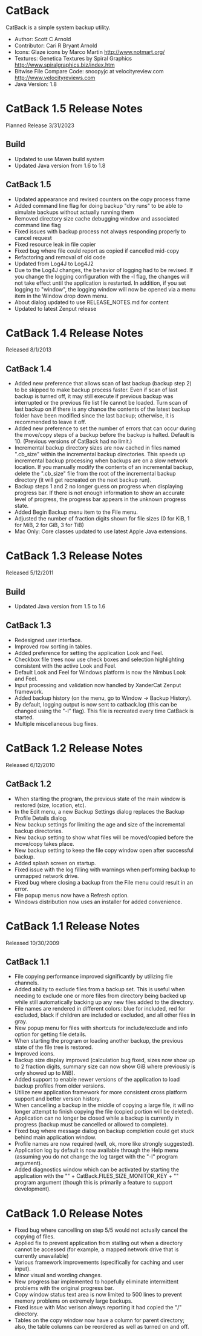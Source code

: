 # CatBack

CatBack is a simple system backup utility.

+ Author: Scott C Arnold
+ Contributor: Cari R Bryant Arnold
+ Icons: Glaze icons by Marco Martin http://www.notmart.org/
+ Textures: Genetica Textures by Spiral Graphics http://www.spiralgraphics.biz/index.htm
+ Bitwise File Compare Code: snoopyjc at velocityreview.com http://www.velocityreviews.com
+ Java Version: 1.8

# CatBack 1.5 Release Notes
Planned Release 3/31/2023
## Build
+ Updated to use Maven build system
+ Updated Java version from 1.6 to 1.8

## CatBack 1.5
+ Updated appearance and revised counters on the copy process frame
+ Added command line flag for doing backup "dry runs" to be able to simulate backups without actually running them
+ Removed directory size cache debugging window and associated command line flag
+ Fixed issues with backup process not always responding properly to cancel request
+ Fixed resource leak in file copier
+ Fixed bug where file could report as copied if cancelled mid-copy
+ Refactoring and removal of old code
+ Updated from Log4J to Log4J2
+ Due to the Log4J changes, the behavior of logging had to be revised. If you change the logging configuration with the -l flag, the changes will not take effect until the application is restarted.  In addition, if you set logging to "window", the logging window will now be opened via a menu item in the Window drop down menu.
+ About dialog updated to use RELEASE_NOTES.md for content
+ Updated to latest Zenput release

# CatBack 1.4 Release Notes
Released 8/1/2013
## CatBack 1.4
+ Added new preference that allows scan of last backup (backup step 2) to be skipped to make backup process faster.  Even if scan of last backup is turned off, it may still execute if previous backup was interrupted or the previous file list file cannot be loaded.  Turn scan of last backup on if there is any chance the contents of the latest backup folder have been modified since the last backup; otherwise, it is recommended to leave it off.
+ Added new preference to set the number of errors that can occur during the move/copy steps of a backup before the backup is halted.  Default is 10. (Previous versions of CatBack had no limit.)
+ Incremental backup directory sizes are now cached in files named \".cb_size\" within the incremental backup directories.  This speeds up incremental backup processing when backups are on a slow network location.  If you manually modify the contents of an incremental backup, delete the \".cb_size\" file from the root of the incremental backup directory (it will get recreated on the next backup run).
+ Backup steps 1 and 2 no longer guess on progress when displaying progress bar.  If there is not enough information to show an accurate level of progress, the progress bar appears in the unknown progress state.
+ Added Begin Backup menu item to the File menu.
+ Adjusted the number of fraction digits shown for file sizes (0 for KiB, 1 for MiB, 2 for GiB, 3 for TiB)
+ Mac Only:  Core classes updated to use latest Apple Java extensions.

# CatBack 1.3 Release Notes
Released 5/12/2011
## Build
+ Updated Java version from 1.5 to 1.6

## CatBack 1.3
+ Redesigned user interface.
+ Improved row sorting in tables.
+ Added preference for setting the application Look and Feel.
+ Checkbox file trees now use check boxes and selection highlighting consistent with the active Look and Feel.
+ Default Look and Feel for Windows platform is now the Nimbus Look and Feel.
+ Input processing and validation now handled by XanderCat Zenput framework.
+ Added backup history (on the menu, go to Window -> Backup History).
+ By default, logging output is now sent to catback.log (this can be changed using the \"-l\" flag).  This file is recreated every time CatBack is started.
+ Multiple miscellaneous bug fixes.

# CatBack 1.2 Release Notes
Released 6/12/2010
## CatBack 1.2
+ When starting the program, the previous state of the main window is restored (size, location, etc).
+ In the Edit menu, a new Backup Settings dialog replaces the Backup Profile Details dialog.
+ New backup settings for limiting the age and size of the incremental backup directories.
+ New backup setting to show what files will be moved/copied before the move/copy takes place.
+ New backup setting to keep the file copy window open after successful backup.
+ Added splash screen on startup.
+ Fixed issue with the log filling with warnings when performing backup to unmapped network drive.
+ Fixed bug where closing a backup from the File menu could result in an error.
+ File popup menus now have a Refresh option.
+ Windows distribution now uses an installer for added convenience.

# CatBack 1.1 Release Notes
Released 10/30/2009
## CatBack 1.1
+ File copying performance improved significantly by utilizing file channels.
+ Added ability to exclude files from a backup set.  This is useful when needing to exclude one or more files from directory being backed up while still automatically backing up any new files added to the directory.
+ File names are rendered in different colors:  blue for included, red for excluded, black if children are included or excluded, and all other files in gray.
+ New popup menu for files with shortcuts for include/exclude and info option for getting file details.
+ When starting the program or loading another backup, the previous state of the file tree is restored.
+ Improved icons.
+ Backup size display improved (calculation bug fixed, sizes now show up to 2 fraction digits, summary size can now show GiB where previously is only showed up to MiB).
+ Added support to enable newer versions of the application to load backup profiles from older versions.
+ Utilize new application framework for more consistent cross platform support and better version history.
+ When cancelling a backup in the middle of copying a large file, it will no longer attempt to finish copying the file (copied portion will be deleted).
+ Application can no longer be closed while a backup is currently in progress (backup must be cancelled or allowed to complete).
+ Fixed bug where message dialog on backup completion could get stuck behind main application window.
+ Profile names are now required (well, ok, more like strongly suggested).
+ Application log by default is now available through the Help menu (assuming you do not change the log target with the \"-l\" program argument).
+ Added diagnostics window which can be activated by starting the application with the \"" + CatBack.FILES_SIZE_MONITOR_KEY + "\" program argument (though this is primarily a feature to support development).

# CatBack 1.0 Release Notes

+ Fixed bug where cancelling on step 5/5 would not actually cancel the copying of files.
+ Applied fix to prevent application from stalling out when a directory cannot be accessed (for example, a mapped network drive that is currently unavailable)
+ Various framework improvements (specifically for caching and user input).
+ Minor visual and wording changes.
+ New progress bar implemented to hopefully eliminate intermittent problems with the original progress bar.
+ Copy window status text area is now limited to 500 lines to prevent memory problems on extremely large backups.
+ Fixed issue with Mac verison always reporting it had copied the \"/\" directory.
+ Tables on the copy window now have a column for parent directory; also, the table columns can be reordered as well as turned on and off.
